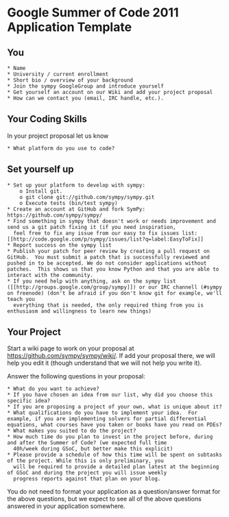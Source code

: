 # Google Summer of Code 2011 Application Template

## You

    * Name
    * University / current enrollment
    * Short bio / overview of your background
    * Join the sympy GoogleGroup and introduce yourself
    * Get yourself an account on our Wiki and add your project proposal
    * How can we contact you (email, IRC handle, etc.).

## Your Coding Skills

In your project proposal let us know

    * What platform do you use to code?

## Set yourself up

    * Set up your platform to develop with sympy:
        o Install git.
        o git clone git://github.com/sympy/sympy.git
        o Execute tests (bin/test sympy)
    * Create an account at GitHub and fork SymPy: https://github.com/sympy/sympy/
    * Find something in sympy that doesn't work or needs improvement and send us a git patch fixing it (if you need inspiration,
      feel free to fix any issue from our easy to fix issues list: [[http://code.google.com/p/sympy/issues/list?q=label:EasyToFix]]
    * Report success on the sympy list
    * Publish your patch for peer review by creating a pull request on GitHub.  You must submit a patch that is successfully reviewed and pushed in to be accepted. We do not consider applications without patches.  This shows us that you know Python and that you are able to interact with the community.
    * If you need help with anything, ask on the sympy list ([[http://groups.google.com/group/sympy]]) or our IRC channell (#sympy on freenode) (don't be afraid if you don't know git for example, we'll teach you
      everything that is needed, the only required thing from you is enthusiasm and willingness to learn new things)

## Your Project

Start a wiki page to work on your proposal at https://github.com/sympy/sympy/wiki/. If add your proposal there, we will help you edit it (though understand that we will not help you write it).

Answer the following questions in your proposal:

    * What do you want to achieve?
    * If you have chosen an idea from our list, why did you choose this specific idea?
    * If you are proposing a project of your own, what is unique about it?
    * What qualifications do you have to implement your idea.  For example, if you are implementing solvers for partial differential equations, what courses have you taken or books have you read on PDEs?
    * What makes you suited to do the project?
    * How much time do you plan to invest in the project before, during and after the Summer of Code? (we expected full time
      40h/week during GSoC, but better make this explicit)
    * Please provide a schedule of how this time will be spent on subtasks of the project. While this is only preliminary, you
      will be required to provide a detailed plan latest at the beginning of GSoC and during the project you will issue weekly
      progress reports against that plan on your blog.

You do not need to format your application as a question/answer format for the above questions, but we expect to see all of the above questions answered in your application somewhere.

